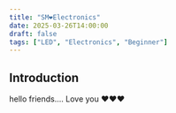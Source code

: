 ```yaml
---
title: "SM❤️Electronics"
date: 2025-03-26T14:00:00
draft: false
tags: ["LED", "Electronics", "Beginner"]
---
```

## **Introduction**  
hello friends....
Love you ❤️❤️❤️